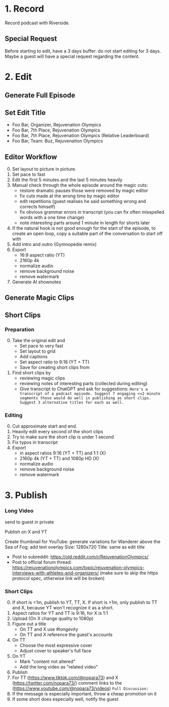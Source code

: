 # 1. Record

Record podcast with Riverside.

## Special Request

Before starting to edit, have a 3 days buffer: do not start editing for 3 days. Maybe a guest will have a special request regarding the content.

# 2. Edit

## Generate Full Episode

## Set Edit Title

- Foo Bar, Organizer, Rejuvenation Olympics
- Foo Bar, 7th Place, Rejuvenation Olympics
- Foo Bar, 7th Place, Rejuvenation Olympics (Relative Leaderboard)
- Foo Bar, Team: Buz, Rejuvenation Olympics

## Editor Workflow

0. Set layout to picture in picture.
0. Set pace to fast
0. Edit the first 5 minutes and the last 5 minutes heavily
0. Manual check through the whole episode around the magic cuts:
   - restore dramatic pauses those were removed by magic editor
   - fix cuts made at the wrong time by magic editor
   - edit repetitions (guest realises he said something wrong and corrects himself)
   - fix obvious grammar errors in transcript (you can fix often misspelled words with a one time change)
   - note interesting parts around 1 minute in length for shorts later
0. If the natural hook is not good enough for the start of the episode, to create an open loop, copy a suitable part of the conversation to start off with
0. Add intro and outro (Gymnopédie remix)
0. Export
   - 16:9 aspect ratio (YT)
   - 2160p 4k
   - normalize audio
   - remove background noise
   - remove watermark
0. Generate AI shownotes

## Generate Magic Clips

## Short Clips

### Preparation

0. Take the original edit and
   - Set pace to very fast
   - Set layout to grid
   - Add captions
   - Set aspect ratio to 9:16 (YT + TT)
   - Save for creating short clips from
0. Find short clips by
   - reviewing magic clips
   - reviewing notes of interesting parts (collected during editing)
   - Give transcript to ChatGPT and ask for suggestions: `Here's a transcript of a podcast episode. Suggest 7 engaging <=2 minute segments those would do well in publishing as short clips. Suggest 3 alternative titles for each as well.`
  
### Editing

0. Cut approximate start and end.
0. Heavily edit every second of the short clips
0. Try to make sure the short clip is under 1 second
0. Fix typos in transcript
0. Export
   - in aspect ratios 9:16 (YT + TT) and 1:1 (X)
   - 2160p 4k (YT + TT) and 1080p HD (X)
   - normalize audio
   - remove background noise
   - remove watermark

# 3. Publish

### Long Video

send to guest in private

Publish on X and YT

Create thumbnail for YouTube: generate variations for Wanderer above the Sea of Fog; add text overlay
Size: 1280x720
Title: same as edit title

- Post to subreddit: https://old.reddit.com/r/RejuvenationOlympics/
- Post to official forum thread: https://rejuvenationolympics.com/topic/rejuvenation-olympics-interviews-with-athletes-and-organizers/ (make sure to skip the https protocol spec, otherwise link will be broken)

### Short Clips

0. If short is <1m, publish to YT, TT, X. If short is >1m, only publish to TT and X, because YT won't recognize it as a short.
0. Aspect ratios for YT and TT is 9:16, for X is 1:1
0. Upload (On X change quality to 1080p)
0. Figure out a title
   - On TT and X use #longevity
   - On TT and X reference the guest's accounts
0. On TT
   - Choose the most expressive cover
   - Adjust cover to speaker's full face
0. On YT
   - Mark "content not altered"
   - Add the long video as "related video"
0. Publish
0. For TT (https://www.tiktok.com/@nopara73) and X (https://twitter.com/nopara73/) comment links to the (https://www.youtube.com/@nopara73/videos) `Full Discussion: `
0. If the message is especially important, throw a cheap promotion on it
0. If some short does especially well, notify the guest

